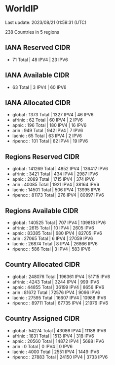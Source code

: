 # WorldIP

Last update: 2023/08/21 01:59:31 (UTC)

238 Countries in 5 regions

## IANA Reserved CIDR

- 71 Total | 48 IPV4 | 23 IPV6

## IANA Available CIDR

- 63 Total | 3 IPV4 | 60 IPV6

## IANA Allocated CIDR

- global : 1373 Total | 1327 IPV4 | 46 IPV6
- afrinic : 62 Total | 60 IPV4 | 2 IPV6
- apnic : 196 Total | 180 IPV4 | 16 IPV6
- arin : 949 Total | 942 IPV4 | 7 IPV6
- lacnic : 65 Total | 63 IPV4 | 2 IPV6
- ripencc : 101 Total | 82 IPV4 | 19 IPV6

## Regions Reserved CIDR

- global : 141269 Total | 4852 IPV4 | 136417 IPV6
- afrinic : 3421 Total | 434 IPV4 | 2987 IPV6
- apnic : 2089 Total | 1715 IPV4 | 374 IPV6
- arin : 40085 Total | 1921 IPV4 | 38164 IPV6
- lacnic : 14501 Total | 506 IPV4 | 13995 IPV6
- ripencc : 81173 Total | 276 IPV4 | 80897 IPV6

## Regions Available CIDR

- global : 140525 Total | 707 IPV4 | 139818 IPV6
- afrinic : 2615 Total | 10 IPV4 | 2605 IPV6
- apnic : 83385 Total | 680 IPV4 | 82705 IPV6
- arin : 27065 Total | 6 IPV4 | 27059 IPV6
- lacnic : 26874 Total | 8 IPV4 | 26866 IPV6
- ripencc : 586 Total | 3 IPV4 | 583 IPV6

## Country Allocated CIDR

- global : 248076 Total | 196361 IPV4 | 51715 IPV6
- afrinic : 4243 Total | 3244 IPV4 | 999 IPV6
- apnic : 44855 Total | 36199 IPV4 | 8656 IPV6
- arin : 81672 Total | 72576 IPV4 | 9096 IPV6
- lacnic : 27595 Total | 16607 IPV4 | 10988 IPV6
- ripencc : 89711 Total | 67735 IPV4 | 21976 IPV6

## Country Assigned CIDR

- global : 54274 Total | 43086 IPV4 | 11188 IPV6
- afrinic : 1831 Total | 1513 IPV4 | 318 IPV6
- apnic : 20560 Total | 14872 IPV4 | 5688 IPV6
- arin : 0 Total | 0 IPV4 | 0 IPV6
- lacnic : 4000 Total | 2551 IPV4 | 1449 IPV6
- ripencc : 27883 Total | 24150 IPV4 | 3733 IPV6
